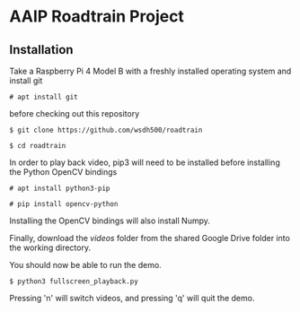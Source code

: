 # AAIP Roadtrain Project
## Installation
Take a Raspberry Pi 4 Model B with a freshly installed operating system and install git 

`# apt install git`

before checking out this repository

`$ git clone https://github.com/wsdh500/roadtrain`

`$ cd roadtrain`

In order to play back video, pip3 will need to be installed before installing the Python OpenCV bindings

`# apt install python3-pip`

`# pip install opencv-python`

Installing the OpenCV bindings will also install Numpy.

Finally, download the *videos* folder from the shared Google Drive folder into the working directory.

You should now be able to run the demo.

`$ python3 fullscreen_playback.py`

Pressing 'n' will switch videos, and pressing 'q' will quit the demo.